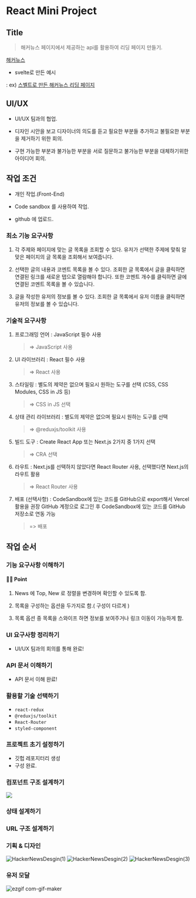 # React Mini Project

## Title

> 해커뉴스 페이지에서 제공하는 api를 활용하여 리딩 페이지 만들기.

[해커뉴스](https://news.ycombinator.)

- svelte로 만든 예시

: ex) [스벨트로 만든 해커뉴스 리딩 페이지](https://hn.svelte.dev/top/1)

## UI/UX

- UI/UX 팀과의 협업.

- 디자인 시안을 보고 디자이너의 의도를 듣고 필요한 부분들 추가하고 불필요한 부분을 제거하기 위한 회의.

- 구현 가능한 부분과 불가능한 부분을 서로 질문하고 불가능한 부분을 대체하기위한 아이디어 회의.

## 작업 조건

- 개인 작업.(Front-End)

- Code sandbox 를 사용하여 작업.

- github 에 업로드.

### 최소 기능 요구사항

1. 각 주제와 페이지에 맞는 글 목록을 조회할 수 있다.
   유저가 선택한 주제에 맞춰 알맞은 페이지의 글 목록을 조회해서 보여줍니다.

2. 선택한 글의 내용과 코멘트 목록을 볼 수 있다.
   조회한 글 목록에서 글을 클릭하면 연결된 링크를 새로운 탭으로 열람해야 합니다.
   또한 코멘트 개수를 클릭하면 글에 연결된 코멘트 목록을 볼 수 있습니다.

3. 글을 작성한 유저의 정보를 볼 수 있다.
   조회한 글 목록에서 유저 이름을 클릭하면 유저의 정보를 볼 수 있습니다.

### 기술적 요구사항

1. 프로그래밍 언어 : JavaScript 필수 사용
   > => JavaScript 사용
2. UI 라이브러리 : React 필수 사용
   > => React 사용
3. 스타일링 : 별도의 제약은 없으며 필요시 원하는 도구를 선택 (CSS, CSS Modules, CSS in JS 등)
   > => CSS in JS 선택
4. 상태 관리 라이브러리 : 별도의 제약은 없으며 필요시 원하는 도구를 선택
   > => @reduxjs/toolkit 사용
5. 빌드 도구 : Create React App 또는 Next.js 2가지 중 1가지 선택
   > => CRA 선택
6. 라우트 : Next.js를 선택하지 않았다면 React Router 사용, 선택했다면 Next.js의 라우트 활용
   > => React Router 사용
7. 배포 (선택사항) : CodeSandbox에 있는 코드를 GitHub으로 export해서 Vercel 활용을 권장
   GitHub 계정으로 로그인 후 CodeSandbox에 있는 코드를 GitHub 저장소로 연동 가능
   > => 배포

## 작업 순서

### 기능 요구사항 이해하기

#### ☝🏽 Point

1. News 에 Top, New 로 정렬을 변경하며 확인할 수 있도록 함.

2. 목록을 구성하는 옵션을 두가지로 함.( 구성이 다르게 )

3. 목록 옵션 중 목록을 스와이프 하면 정보를 보여주거나 링크 이동이 가능하게 함.

### UI 요구사항 정리하기

- UI/UX 팀과의 회의를 통해 완료!

### API 문서 이해하기

- API 문서 이해 완료!

### 활용할 기술 선택하기

- `react-redux`
- `@reduxjs/toolkit`
- `React-Router`
- `styled-component`

### 프로젝트 초기 설정하기

- 깃헙 레포지터리 생성
- 구성 완료.

### 컴포넌트 구조 설계하기

![](https://images.velog.io/images/leedocs/post/4e39fa5f-6ae1-4212-92e1-c8299895383e/%E1%84%89%E1%85%B3%E1%84%8F%E1%85%B3%E1%84%85%E1%85%B5%E1%86%AB%E1%84%89%E1%85%A3%E1%86%BA%202022-01-27%20%E1%84%8B%E1%85%A9%E1%84%92%E1%85%AE%204.40.33.png)

### 상태 설계하기

### URL 구조 설계하기

### 기획 & 디자인

![HackerNewsDesgin(1)](https://user-images.githubusercontent.com/79135142/153792591-5c5f3e56-4b74-4303-996a-ebca7d73ed35.gif)
![HackerNewsDesgin(2)](https://user-images.githubusercontent.com/79135142/153792605-419c22cf-6400-41fa-b193-c7923cc29596.gif)
![HackerNewsDesgin(3)](https://user-images.githubusercontent.com/79135142/153792622-048487a9-dc36-45b2-b5fc-0a0010312422.gif)


### 유저 모달 
![ezgif com-gif-maker](https://user-images.githubusercontent.com/79135142/153715857-eff82ae7-e6cb-4ec2-8dc6-bb074edcbf08.gif)

